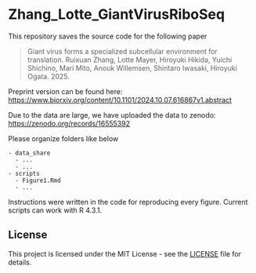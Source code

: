 # Zhang_Lotte_GiantVirusRiboSeq
This repository saves the source code for the following paper 

> Giant virus forms a specialized subcellular environment for translation. Ruixuan Zhang, Lotte Mayer, Hiroyuki Hikida, Yuichi Shichino, Mari Mito, Anouk Willemsen, Shintaro Iwasaki, Hiroyuki Ogata. 2025.

Preprint version can be found here: https://www.biorxiv.org/content/10.1101/2024.10.07.616867v1.abstract

Due to the data are large, we have uploaded the data to zenodo: https://zenodo.org/records/16555392

Please organize folders like below

```
- data_share
  - ...
  - ...
- scripts
  - Figure1.Rmd
  - ...
```

Instructions were written in the code for reproducing every figure. Current scripts can work with R 4.3.1.

## License
This project is licensed under the MIT License - see the [LICENSE](LICENSE) file for details.
